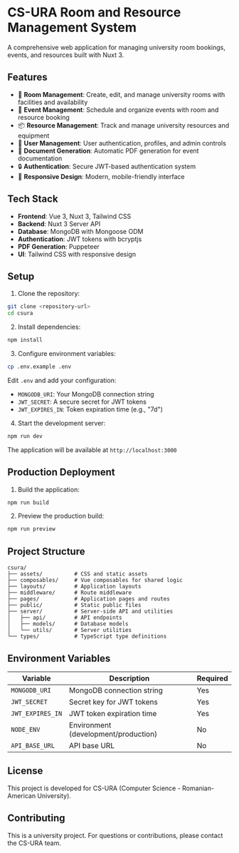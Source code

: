 # CS-URA Room and Resource Management System

A comprehensive web application for managing university room bookings, events, and resources built with Nuxt 3.

## Features

- 🏢 **Room Management**: Create, edit, and manage university rooms with facilities and availability
- 📅 **Event Management**: Schedule and organize events with room and resource booking
- 📦 **Resource Management**: Track and manage university resources and equipment
- 👥 **User Management**: User authentication, profiles, and admin controls
- 📄 **Document Generation**: Automatic PDF generation for event documentation
- 🔒 **Authentication**: Secure JWT-based authentication system
- 📱 **Responsive Design**: Modern, mobile-friendly interface

## Tech Stack

- **Frontend**: Vue 3, Nuxt 3, Tailwind CSS
- **Backend**: Nuxt 3 Server API
- **Database**: MongoDB with Mongoose ODM
- **Authentication**: JWT tokens with bcryptjs
- **PDF Generation**: Puppeteer
- **UI**: Tailwind CSS with responsive design

## Setup

1. Clone the repository:
```bash
git clone <repository-url>
cd csura
```

2. Install dependencies:
```bash
npm install
```

3. Configure environment variables:
```bash
cp .env.example .env
```

Edit `.env` and add your configuration:
- `MONGODB_URI`: Your MongoDB connection string
- `JWT_SECRET`: A secure secret for JWT tokens
- `JWT_EXPIRES_IN`: Token expiration time (e.g., "7d")

4. Start the development server:
```bash
npm run dev
```

The application will be available at `http://localhost:3000`

## Production Deployment

1. Build the application:
```bash
npm run build
```

2. Preview the production build:
```bash
npm run preview
```

## Project Structure

```
csura/
├── assets/          # CSS and static assets
├── composables/     # Vue composables for shared logic
├── layouts/         # Application layouts
├── middleware/      # Route middleware
├── pages/           # Application pages and routes
├── public/          # Static public files
├── server/          # Server-side API and utilities
│   ├── api/         # API endpoints
│   ├── models/      # Database models
│   └── utils/       # Server utilities
└── types/           # TypeScript type definitions
```

## Environment Variables

| Variable | Description | Required |
|----------|-------------|----------|
| `MONGODB_URI` | MongoDB connection string | Yes |
| `JWT_SECRET` | Secret key for JWT tokens | Yes |
| `JWT_EXPIRES_IN` | JWT token expiration time | Yes |
| `NODE_ENV` | Environment (development/production) | No |
| `API_BASE_URL` | API base URL | No |

## License

This project is developed for CS-URA (Computer Science - Romanian-American University).

## Contributing

This is a university project. For questions or contributions, please contact the CS-URA team.